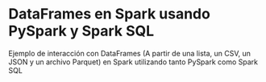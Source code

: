 # DataFrames en Spark usando PySpark y Spark SQL
Ejemplo de interacción con DataFrames (A partir de una lista, un CSV, un JSON y un archivo Parquet) en Spark utilizando tanto PySpark como Spark SQL
